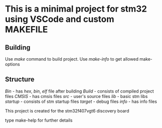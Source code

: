# This is a minimal project for stm32 using VSCode and custom MAKEFILE

## Building
Use *make* command to build project. Use *make-info* to get allowed make-options
## Structure 
*Bin* - has *hex*, *bin*, *elf* file after building
*Build* - consists of compiled project files
*CMSIS* - has cmsis files
*src* - user's source files
*lib* - basic stm libs
*startup* - consists of stm startup files
*target* - debug files
*info* - has info files

This project is created for the stm32f407vgt6 discovery board

type make-help for further details
